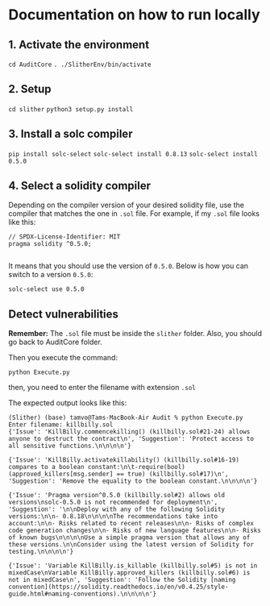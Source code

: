 # Documentation on how to run locally

## 1. Activate the environment
`cd AuditCore`
`. ./SlitherEnv/bin/activate`

## 2. Setup 


`cd slither`
`python3 setup.py install`

## 3. Install a solc compiler

`pip install solc-select`
`solc-select install 0.8.13`
`solc-select install 0.5.0`

## 4. Select a solidity compiler

Depending on the compiler version of your desired solidity file, use the compiler that matches the one in `.sol` file. For example, if my `.sol` file looks like this:

```solidity
// SPDX-License-Identifier: MIT
pragma solidity ^0.5.0;


```

It means that you should use the version of `0.5.0`. Below is how you can switch to a version `0.5.0`:

`solc-select use 0.5.0`

## Detect vulnerabilities

**Remember:** The `.sol` file must be inside the `slither` folder. Also, you should go back to AuditCore folder.

Then you execute the command:

`python Execute.py`

then, you need to enter the filename with extension `.sol`

The expected output looks like this:

```shell
(Slither) (base) tamvo@Tams-MacBook-Air Audit % python Execute.py
Enter filename: killbilly.sol
{'Issue': 'KillBilly.commencekilling() (killbilly.sol#21-24) allows anyone to destruct the contract\n', 'Suggestion': 'Protect access to all sensitive functions.\n\n\n\n'}

{'Issue': 'KillBilly.activatekillability() (killbilly.sol#16-19) compares to a boolean constant:\n\t-require(bool)(approved_killers[msg.sender] == true) (killbilly.sol#17)\n', 'Suggestion': 'Remove the equality to the boolean constant.\n\n\n\n'}

{'Issue': 'Pragma version^0.5.0 (killbilly.sol#2) allows old versions\nsolc-0.5.0 is not recommended for deployment\n', 'Suggestion': '\n\nDeploy with any of the following Solidity versions:\n\n- 0.8.18\n\n\n\nThe recommendations take into account:\n\n- Risks related to recent releases\n\n- Risks of complex code generation changes\n\n- Risks of new language features\n\n- Risks of known bugs\n\n\n\nUse a simple pragma version that allows any of these versions.\n\nConsider using the latest version of Solidity for testing.\n\n\n\n'}

{'Issue': 'Variable KillBilly.is_killable (killbilly.sol#5) is not in mixedCase\nVariable KillBilly.approved_killers (killbilly.sol#6) is not in mixedCase\n', 'Suggestion': 'Follow the Solidity [naming convention](https://solidity.readthedocs.io/en/v0.4.25/style-guide.html#naming-conventions).\n\n\n\n'}


```

